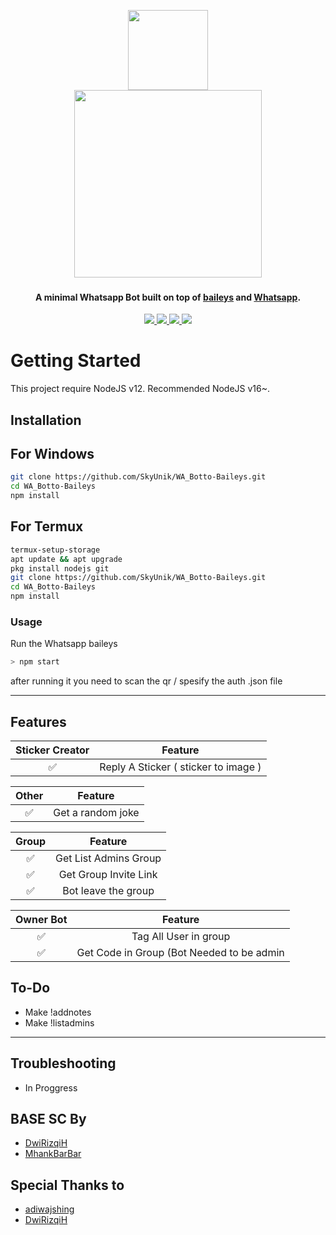 <p align="center">
<a href="https://github.com/adiwajshing/Baileys">
<img src="https://user-images.githubusercontent.com/111160287/185718163-5bb69b50-877f-49c7-86fb-b5717ebe5bb8.png" width="128" height="128"/>
<br>
<a href="https://github.com/SkyUnik/WA_Botto">
<img src="https://user-images.githubusercontent.com/111160287/184459930-04f5ec5a-3c1d-4902-b1c0-6dd259f74cce.png" width="300"><a>
<br>
</p>

<h4 align="center">A minimal Whatsapp Bot built on top of <a href="https://github.com/adiwajshing/Baileys" target="_blank">baileys</a> and <a href="https://www.whatsapp.com/" target="_blank">Whatsapp</a>.</h4>

<p align="center">
  </a>
  <a href="https://github.com/adiwajshing/Baileys">
    <img src="https://img.shields.io/github/v/release/adiwajshing/baileys?color=light&label=Baileys&logo=whatsapp">
  </a>
  <a href="https://www.whatsapp.com/">
    <img src="https://img.shields.io/badge/WhatsApp_Web-2.2224.8-brightgreen.svg?logo=Whatsapp">
  </a>
  <a href="https://discord.gg/HzAU2jMD">
    <img src="https://img.shields.io/discord/725839806084546610?color=light&label=Discord&logo=Discord&logoColor=purple%20dark">
  </a>
  <a href="http://www.apache.org/licenses/LICENSE-2.0">
    <img src="https://img.shields.io/github/license/SkyUnik/WA_Botto?color=orange&label=License&logo=apache">
  </a>
</p>


</div>

# Getting Started

This project require NodeJS v12.
Recommended NodeJS v16~.

## Installation
## For Windows
```bash
git clone https://github.com/SkyUnik/WA_Botto-Baileys.git
cd WA_Botto-Baileys
npm install
```
## For Termux
```bash
termux-setup-storage
apt update && apt upgrade
pkg install nodejs git
git clone https://github.com/SkyUnik/WA_Botto-Baileys.git
cd WA_Botto-Baileys
npm install
```

### Usage
Run the Whatsapp baileys

```bash
> npm start
```
after running it you need to scan the qr / spesify the auth .json file

---

## Features
| Sticker Creator |                Feature           |
| :-----------: | :--------------------------------: |
|       ✅       | Reply A Sticker ( sticker to image ) |

| Other  |                     Feature                     |
| :------------: | :---------------------------------------------: |
|       ✅        |   Get a random joke             |

| Group  |                     Feature               |
| :-----------: | :--------------------------------: |
|       ✅        |   Get List Admins Group          |
|       ✅        |   Get Group Invite Link          |
|       ✅        |   Bot leave the group            |

| Owner Bot  |                     Feature           |
| :-----------: | :--------------------------------: |
|       ✅        |   Tag All User in group          |
|       ✅        |   Get Code in Group (Bot Needed to be admin                    |


## To-Do
- Make !addnotes
- Make !listadmins

---


## Troubleshooting
- In Proggress

## BASE SC By
- [DwiRizqiH](https://github.com/DwiRizqiH)
- [MhankBarBar](https://github.com/MhankBarBar)

## Special Thanks to
- [adiwajshing](https://github.com/adiwajshing/Baileys)
- [DwiRizqiH](https://github.com/DwiRizqiH)

